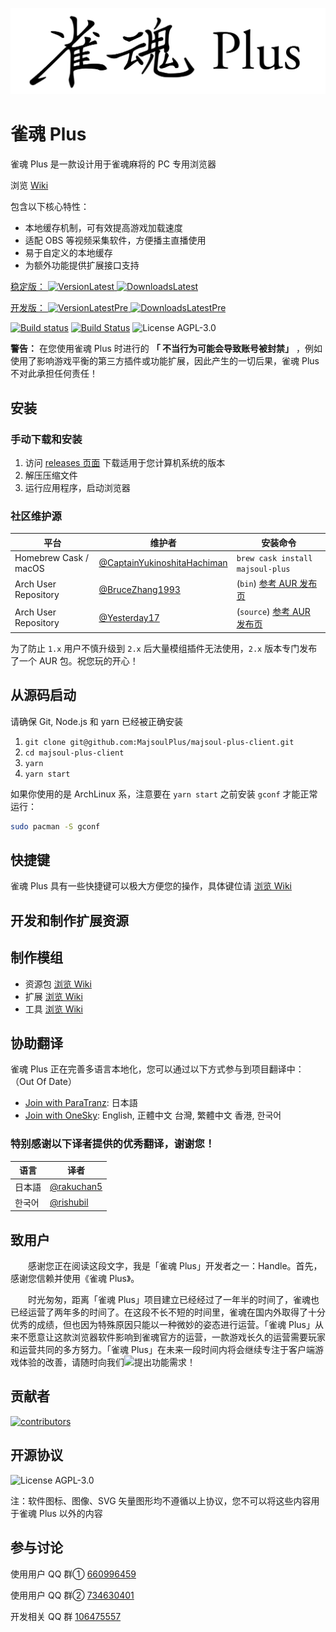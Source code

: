 ![Banner](https://github.com/iamapig120/simpad-ebay-imgs/blob/master/majsoul_plus_banner.png?raw=true)

# 雀魂 Plus

雀魂 Plus 是一款设计用于雀魂麻将的 PC 专用浏览器

浏览 [Wiki](https://github.com/MajsoulPlus/majsoul-plus-client/wiki)

包含以下核心特性：

- 本地缓存机制，可有效提高游戏加载速度
- 适配 OBS 等视频采集软件，方便播主直播使用
- 易于自定义的本地缓存
- 为额外功能提供扩展接口支持

[稳定版： ![VersionLatest](https://img.shields.io/github/release/MajsoulPlus/majsoul-plus-client.svg)
![DownloadsLatest](https://img.shields.io/github/downloads/iamapig120/majsoul-plus-client/latest/total.svg)](https://github.com/iamapig120/majsoul-plus-client/releases/latest)

[开发版： ![VersionLatestPre](https://img.shields.io/github/release-pre/MajsoulPlus/majsoul-plus-client.svg)
![DownloadsLatestPre](https://img.shields.io/github/downloads-pre/MajsoulPlus/majsoul-plus-client/latest/total.svg)](https://github.com/iamapig120/majsoul-plus-client/releases/)

[![Build status](https://ci.appveyor.com/api/projects/status/u1ghm2vx6w5d74wb?svg=true)](https://ci.appveyor.com/project/hyunrealshadow/majsoul-plus)
[![Build Status](https://travis-ci.com/MajsoulPlus/majsoul-plus.svg?branch=master)](https://travis-ci.com/MajsoulPlus/majsoul-plus)
![License AGPL-3.0](https://img.shields.io/github/license/iamapig120/majsoul-plus-client.svg)

**警告：** 在您使用雀魂 Plus 时进行的 **「 不当行为可能会导致账号被封禁」** ，例如使用了影响游戏平衡的第三方插件或功能扩展，因此产生的一切后果，雀魂 Plus 不对此承担任何责任！

## 安装

### 手动下载和安装

1. 访问 [releases 页面](https://github.com/iamapig120/majsoul-plus-client/releases/latest) 下载适用于您计算机系统的版本
2. 解压压缩文件
3. 运行应用程序，启动浏览器

### 社区维护源

| 平台                  | 维护者                                                                       | 安装命令                                                                       |
| --------------------- | ---------------------------------------------------------------------------- | ------------------------------------------------------------------------------ |
| Homebrew Cask / macOS | [@CaptainYukinoshitaHachiman](https://github.com/CaptainYukinoshitaHachiman) | `brew cask install majsoul-plus`                                               |
| Arch User Repository  | [@BruceZhang1993](https://github.com/BruceZhang1993)                         | (`bin`) [参考 AUR 发布页](https://aur.archlinux.org/packages/majsoul-plus-bin) |
| Arch User Repository  | [@Yesterday17](https://github.com/Yesterday17)                            | (`source`) [参考 AUR 发布页](https://aur.archlinux.org/packages/majsoul-plus/) |

为了防止 `1.x` 用户不慎升级到 `2.x` 后大量模组插件无法使用，`2.x` 版本专门发布了一个 AUR 包。祝您玩的开心！

## 从源码启动

请确保 Git, Node.js 和 yarn 已经被正确安装

1. `git clone git@github.com:MajsoulPlus/majsoul-plus-client.git`
2. `cd majsoul-plus-client`
3. `yarn`
4. `yarn start`

如果你使用的是 ArchLinux 系，注意要在 `yarn start` 之前安装 `gconf` 才能正常运行：

```bash
sudo pacman -S gconf
```

## 快捷键

雀魂 Plus 具有一些快捷键可以极大方便您的操作，具体键位请 [浏览 Wiki](https://github.com/MajsoulPlus/majsoul-plus/wiki/Shortcuts)

## 开发和制作扩展资源

## 制作模组

- 资源包 [浏览 Wiki](https://github.com/MajsoulPlus/majsoul-plus/wiki/v2_resourcepack)
- 扩展 [浏览 Wiki](https://github.com/MajsoulPlus/majsoul-plus/wiki/v2_extension)
- 工具 [浏览 Wiki](https://github.com/MajsoulPlus/majsoul-plus/wiki/v2_tool)

## 协助翻译

雀魂 Plus 正在完善多语言本地化，您可以通过以下方式参与到项目翻译中：
（Out Of Date）

- [Join with ParaTranz](https://paratranz.cn/projects/196): 日本語
- [Join with OneSky](https://osh1flm.oneskyapp.com/admin/project/dashboard/project/329038): English, 正體中文 台灣, 繁體中文 香港, 한국어

### 特别感谢以下译者提供的优秀翻译，谢谢您！

| 语言   | 译者                                       |
| ------ | ------------------------------------------ |
| 日本語 | [@rakuchan5](https://github.com/rakuchan5) |
| 한국어 | [@rishubil](https://github.com/rishubil) |

## 致用户

&emsp;&emsp;感谢您正在阅读这段文字，我是「雀魂 Plus」开发者之一：Handle。首先，感谢您信赖并使用《雀魂 Plus》。

&emsp;&emsp;时光匆匆，距离「雀魂 Plus」项目建立已经经过了一年半的时间了，雀魂也已经运营了两年多的时间了。在这段不长不短的时间里，雀魂在国内外取得了十分优秀的成绩，但也因为特殊原因只能以一种微妙的姿态进行运营。「雀魂 Plus」从来不愿意让这款浏览器软件影响到雀魂官方的运营，一款游戏长久的运营需要玩家和运营共同的多方努力。「雀魂 Plus」在未来一段时间内将会继续专注于客户端游戏体验的改善，请随时向我们![提出功能需求](https://github.com/MajsoulPlus/majsoul-plus/issues/new/choose)！

## 贡献者

[![contributors](https://opencollective.com/majsoul-plus-client/contributors.svg?width=890&button=false)](https://github.com/MajsoulPlus/majsoul-plus-client/graphs/contributors)

## 开源协议

![License AGPL-3.0](https://img.shields.io/github/license/iamapig120/majsoul-plus-client.svg)

注：软件图标、图像、SVG 矢量图形均不遵循以上协议，您不可以将这些内容用于雀魂 Plus 以外的内容

## 参与讨论

使用用户 QQ 群① [660996459](//jq.qq.com/?_wv=1027&k=5PMNS8D)

使用用户 QQ 群② [734630401](//shang.qq.com/wpa/qunwpa?idkey=ec467f8cc72b65de6d5ee8a469b02f861de82671d9047b9bf274522ea3f92e23)


开发相关 QQ 群 [106475557](//jq.qq.com/?_wv=1027&k=5iayYP5)
